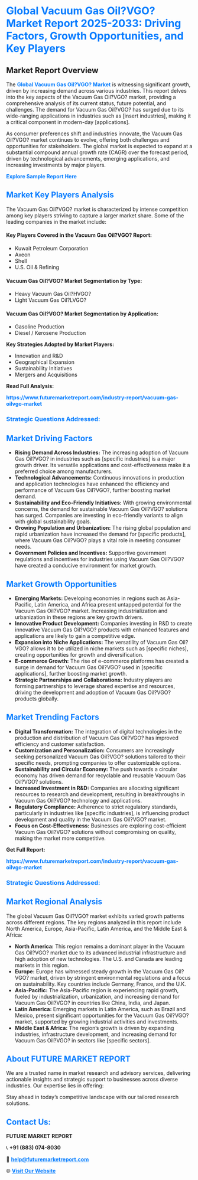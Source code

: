 <h1 style="color: #007BFF;">Global Vacuum Gas Oil?VGO? Market Report 2025-2033: Driving Factors, Growth Opportunities, and Key Players</h1>

<section id="overview">
<h2>Market Report Overview</h2>
<p>The <a href="https://www.futuremarketreport.com/industry-report/vacuum-gas-oilvgo-market" style="color: #007BFF; text-decoration: none;"><strong>Global Vacuum Gas Oil?VGO? Market</strong></a> is witnessing significant growth, driven by increasing demand across various industries. This report delves into the key aspects of the Vacuum Gas Oil?VGO? market, providing a comprehensive analysis of its current status, future potential, and challenges. The demand for Vacuum Gas Oil?VGO? has surged due to its wide-ranging applications in industries such as [insert industries], making it a critical component in modern-day [applications].</p>
<p>As consumer preferences shift and industries innovate, the Vacuum Gas Oil?VGO? market continues to evolve, offering both challenges and opportunities for stakeholders. The global market is expected to expand at a substantial compound annual growth rate (CAGR) over the forecast period, driven by technological advancements, emerging applications, and increasing investments by major players.</p>
</section>

<section id="overview">
<p><a href="https://www.futuremarketreport.com/request-sample/reportId=83257" style="color: #007BFF; text-decoration: none;"><strong>Explore Sample Report Here</strong></a></p>
</section>

<section id="key-players">
<h2 style="color: #007BFF;">Market Key Players Analysis</h2>
<p>The Vacuum Gas Oil?VGO? market is characterized by intense competition among key players striving to capture a larger market share. Some of the leading companies in the market include:</p>
<h4>Key Players Covered in the Vacuum Gas Oil?VGO? Report:</h4>
<ul><li>Kuwait Petroleum Corporation</li><li>Axeon</li><li>Shell</li><li>U.S. Oil &amp; Refining</li></ul>
<h4>Vacuum Gas Oil?VGO? Market Segmentation by Type:</h4>
<ul><li>Heavy Vacuum Gas Oil?HVGO?</li><li>Light Vacuum Gas Oil?LVGO?</li></ul>

<h4>Vacuum Gas Oil?VGO? Market Segmentation by Application:</h4>
<ul><li>Gasoline Production</li><li>Diesel / Kerosene Production</li></ul>
<p><strong>Key Strategies Adopted by Market Players:</strong></p>
<ul>
<li>Innovation and R&D</li>
<li>Geographical Expansion</li>
<li>Sustainability Initiatives</li>
<li>Mergers and Acquisitions</li>
</ul>
</section>

<section>
<p><strong>Read Full Analysis: </strong></p><a href="https://www.futuremarketreport.com/industry-report/vacuum-gas-oilvgo-market" style="color: #007BFF; text-decoration: none;"><strong>https://www.futuremarketreport.com/industry-report/vacuum-gas-oilvgo-market</strong></a>
<h3 style="color: #007BFF;">Strategic Questions Addressed:</h3>
</section>

<section id="driving-factors">
<h2 style="color: #007BFF;">Market Driving Factors</h2>
<ul>
<li><strong>Rising Demand Across Industries:</strong> The increasing adoption of Vacuum Gas Oil?VGO? in industries such as [specific industries] is a major growth driver. Its versatile applications and cost-effectiveness make it a preferred choice among manufacturers.</li>
<li><strong>Technological Advancements:</strong> Continuous innovations in production and application technologies have enhanced the efficiency and performance of Vacuum Gas Oil?VGO?, further boosting market demand.</li>
<li><strong>Sustainability and Eco-Friendly Initiatives:</strong> With growing environmental concerns, the demand for sustainable Vacuum Gas Oil?VGO? solutions has surged. Companies are investing in eco-friendly variants to align with global sustainability goals.</li>
<li><strong>Growing Population and Urbanization:</strong> The rising global population and rapid urbanization have increased the demand for [specific products], where Vacuum Gas Oil?VGO? plays a vital role in meeting consumer needs.</li>
<li><strong>Government Policies and Incentives:</strong> Supportive government regulations and incentives for industries using Vacuum Gas Oil?VGO? have created a conducive environment for market growth.</li>
</ul>
</section>

<section id="growth-opportunities">
<h2 style="color: #007BFF;">Market Growth Opportunities</h2>
<ul>
<li><strong>Emerging Markets:</strong> Developing economies in regions such as Asia-Pacific, Latin America, and Africa present untapped potential for the Vacuum Gas Oil?VGO? market. Increasing industrialization and urbanization in these regions are key growth drivers.</li>
<li><strong>Innovative Product Development:</strong> Companies investing in R&D to create innovative Vacuum Gas Oil?VGO? products with enhanced features and applications are likely to gain a competitive edge.</li>
<li><strong>Expansion into Niche Applications:</strong> The versatility of Vacuum Gas Oil?VGO? allows it to be utilized in niche markets such as [specific niches], creating opportunities for growth and diversification.</li>
<li><strong>E-commerce Growth:</strong> The rise of e-commerce platforms has created a surge in demand for Vacuum Gas Oil?VGO? used in [specific applications], further boosting market growth.</li>
<li><strong>Strategic Partnerships and Collaborations:</strong> Industry players are forming partnerships to leverage shared expertise and resources, driving the development and adoption of Vacuum Gas Oil?VGO? products globally.</li>
</ul>
</section>

<section id="trending-factors">
<h2 style="color: #007BFF;">Market Trending Factors</h2>
<ul>
<li><strong>Digital Transformation:</strong> The integration of digital technologies in the production and distribution of Vacuum Gas Oil?VGO? has improved efficiency and customer satisfaction.</li>
<li><strong>Customization and Personalization:</strong> Consumers are increasingly seeking personalized Vacuum Gas Oil?VGO? solutions tailored to their specific needs, prompting companies to offer customizable options.</li>
<li><strong>Sustainability and Circular Economy:</strong> The push towards a circular economy has driven demand for recyclable and reusable Vacuum Gas Oil?VGO? solutions.</li>
<li><strong>Increased Investment in R&D:</strong> Companies are allocating significant resources to research and development, resulting in breakthroughs in Vacuum Gas Oil?VGO? technology and applications.</li>
<li><strong>Regulatory Compliance:</strong> Adherence to strict regulatory standards, particularly in industries like [specific industries], is influencing product development and quality in the Vacuum Gas Oil?VGO? market.</li>
<li><strong>Focus on Cost-Effectiveness:</strong> Businesses are exploring cost-efficient Vacuum Gas Oil?VGO? solutions without compromising on quality, making the market more competitive.</li>
</ul>
</section>

<section>
<p><strong>Get Full Report: </strong></p><a href="https://www.futuremarketreport.com/industry-report/vacuum-gas-oilvgo-market" style="color: #007BFF; text-decoration: none;"><strong>https://www.futuremarketreport.com/industry-report/vacuum-gas-oilvgo-market</strong></a>
<h3 style="color: #007BFF;">Strategic Questions Addressed:</h3>
</section>


<section id="regional-analysis">
<h2 style="color: #007BFF;">Market Regional Analysis</h2>
<p>The global Vacuum Gas Oil?VGO? market exhibits varied growth patterns across different regions. The key regions analyzed in this report include North America, Europe, Asia-Pacific, Latin America, and the Middle East & Africa:</p>
<ul>
<li><strong>North America:</strong> This region remains a dominant player in the Vacuum Gas Oil?VGO? market due to its advanced industrial infrastructure and high adoption of new technologies. The U.S. and Canada are leading markets in this region.</li>
<li><strong>Europe:</strong> Europe has witnessed steady growth in the Vacuum Gas Oil?VGO? market, driven by stringent environmental regulations and a focus on sustainability. Key countries include Germany, France, and the U.K.</li>
<li><strong>Asia-Pacific:</strong> The Asia-Pacific region is experiencing rapid growth, fueled by industrialization, urbanization, and increasing demand for Vacuum Gas Oil?VGO? in countries like China, India, and Japan.</li>
<li><strong>Latin America:</strong> Emerging markets in Latin America, such as Brazil and Mexico, present significant opportunities for the Vacuum Gas Oil?VGO? market, supported by growing industrial activities and investments.</li>
<li><strong>Middle East & Africa:</strong> The region’s growth is driven by expanding industries, infrastructure development, and increasing demand for Vacuum Gas Oil?VGO? in sectors like [specific sectors].</li>
</ul>
</section>

<footer>
<h2 style="color: #007BFF;">About FUTURE MARKET REPORT</h2>
<p>We are a trusted name in market research and advisory services, delivering actionable insights and strategic support to businesses across diverse industries. Our expertise lies in offering:</p>

<p>Stay ahead in today’s competitive landscape with our tailored research solutions.</p>

<h2 style="color: #007BFF;">Contact Us:</h2>
<p><strong>FUTURE MARKET REPORT</strong></p>
<p>📞 <strong>+91 (883) 074-8030</strong></p>
<p>📧 <strong><a href="mailto:help@futuremarketreport.com" style="color: #007BFF;">help@futuremarketreport.com</a></strong></p>
<p>🌐 <strong><a href="https://www.futuremarketreport.com/" style="color: #007BFF;">Visit Our Website</a></strong></p>
</footer>
